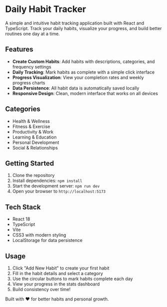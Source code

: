 # Daily Habit Tracker

A simple and intuitive habit tracking application built with React and TypeScript. Track your daily habits, visualize your progress, and build better routines one day at a time.

## Features

- **Create Custom Habits**: Add habits with descriptions, categories, and frequency settings
- **Daily Tracking**: Mark habits as complete with a simple click interface  
- **Progress Visualization**: View your completion rates and weekly progress charts
- **Data Persistence**: All habit data is automatically saved locally
- **Responsive Design**: Clean, modern interface that works on all devices

## Categories

- Health & Wellness
- Fitness & Exercise
- Productivity & Work
- Learning & Education
- Personal Development
- Social & Relationships

## Getting Started

1. Clone the repository
2. Install dependencies: `npm install`
3. Start the development server: `npm run dev`
4. Open your browser to `http://localhost:5173`

## Tech Stack

- React 18
- TypeScript
- Vite
- CSS3 with modern styling
- LocalStorage for data persistence

## Usage

1. Click "Add New Habit" to create your first habit
2. Fill in the habit details and select a category
3. Use the circular buttons to mark habits complete each day
4. View your progress in the stats dashboard
5. Build consistency over time!

Built with ❤️ for better habits and personal growth.